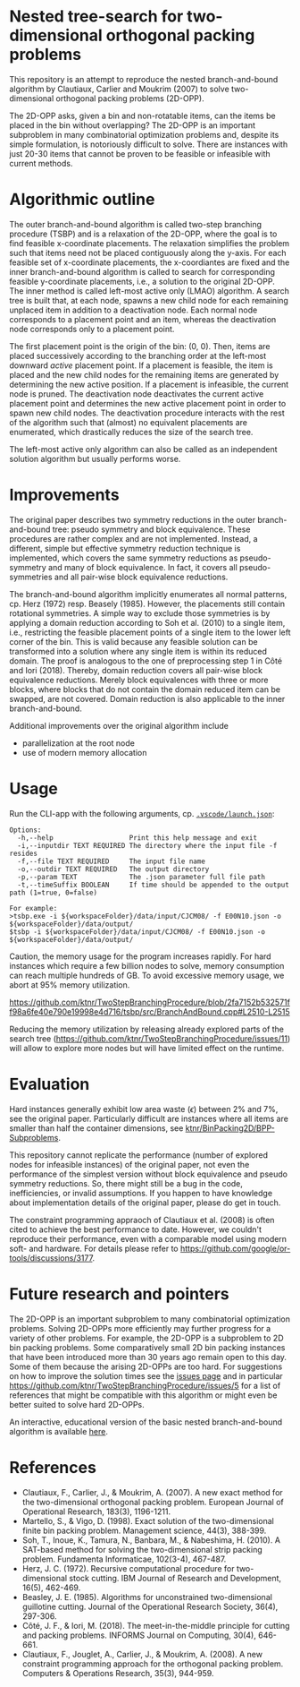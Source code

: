 # Nested tree-search for two-dimensional orthogonal packing problems

This repository is an attempt to reproduce the nested branch-and-bound algorithm by Clautiaux, Carlier and Moukrim (2007) to solve two-dimensional orthogonal packing problems (2D-OPP). 

The 2D-OPP asks, given a bin and non-rotatable items, can the items be placed in the bin without overlapping? The 2D-OPP is an important subproblem in many combinatorial optimization problems and, despite its simple formulation, is notoriously difficult to solve. There are instances with just 20-30 items that cannot be proven to be feasible or infeasible with current methods.

# Algorithmic outline

The outer branch-and-bound algorithm is called two-step branching procedure (TSBP) and is a relaxation of the 2D-OPP, where the goal is to find feasible x-coordinate placements. The relaxation simplifies the problem such that items need not be placed contiguously along the y-axis. For each feasible set of x-coordinate placements, the x-coordiantes are fixed and the inner branch-and-bound algorithm is called to search for corresponding feasible y-coordinate placements, i.e., a solution to the original 2D-OPP. The inner method is called left-most active only (LMAO) algorithm. A search tree is built that, at each node, spawns a new child node for each remaining unplaced item in addition to a deactivation node. Each normal node corresponds to a placement point and an item, whereas the deactivation node corresponds only to a placement point. 

The first placement point is the origin of the bin: (0, 0). Then, items are placed successively according to the branching order at the left-most downward *active* placement point. If a placement is feasible, the item is placed and the new child nodes for the remaining items are generated by determining the new active position. If a placement is infeasible, the current node is pruned. 
The deactivation node deactivates the current active placement point and determines the new active placement point in order to spawn new child nodes. The deactivation procedure interacts with the rest of the algorithm such that (almost) no equivalent placements are enumerated, which drastically reduces the size of the search tree.

The left-most active only algorithm can also be called as an independent solution algorithm but usually performs worse.

# Improvements

The original paper describes two symmetry reductions in the outer branch-and-bound tree: pseudo symmetry and block equivalence. These procedures are rather complex and are not implemented. Instead, a different, simple but effective symmetry reduction technique is implemented, which covers the same symmetry reductions as pseudo-symmetry and many of block equivalence. In fact, it covers all pseudo-symmetries and all pair-wise block equivalence reductions.

The branch-and-bound algorithm implicitly enumerates all normal patterns, cp. Herz (1972) resp. Beasely (1985). However, the placements still contain rotational symmetries. A simple way to exclude those symmetries is by applying a domain reduction according to Soh et al. (2010) to a single item, i.e., restricting the feasible placement points of a single item to the lower left corner of the bin. 
This is valid because any feasible solution can be transformed into a solution where any single item is within its reduced domain. The proof is analogous to the one of preprocessing step 1 in Côté and Iori (2018). 
Thereby, domain reduction covers all pair-wise block equivalence reductions. Merely block equivalences with three or more blocks, where blocks that do not contain the domain reduced item can be swapped, are not covered.
Domain reduction is also applicable to the inner branch-and-bound.

Additional improvements over the original algorithm include
- parallelization at the root node
- use of modern memory allocation

# Usage

Run the CLI-app with the following arguments, cp. [`.vscode/launch.json`](https://github.com/ktnr/TwoStepBranchingProcedure/blob/2fa7152b532571ff98a6fe40e790e19998e4d716/.vscode/launch.json):
```
Options:
  -h,--help                   Print this help message and exit
  -i,--inputdir TEXT REQUIRED The directory where the input file -f resides
  -f,--file TEXT REQUIRED     The input file name
  -o,--outdir TEXT REQUIRED   The output directory
  -p,--param TEXT             The .json parameter full file path
  -t,--timeSuffix BOOLEAN     If time should be appended to the output path (1=true, 0=false)

For example:
>tsbp.exe -i ${workspaceFolder}/data/input/CJCM08/ -f E00N10.json -o ${workspaceFolder}/data/output/
$tsbp -i ${workspaceFolder}/data/input/CJCM08/ -f E00N10.json -o ${workspaceFolder}/data/output/
```

Caution, the memory usage for the program increases rapidly. For hard instances which require a few billion nodes to solve, memory consumption can reach multiple hundreds of GB. To avoid excessive memory usage, we abort at 95% memory utilization.

https://github.com/ktnr/TwoStepBranchingProcedure/blob/2fa7152b532571ff98a6fe40e790e19998e4d716/tsbp/src/BranchAndBound.cpp#L2510-L2515

Reducing the memory utilization by releasing already explored parts of the search tree (https://github.com/ktnr/TwoStepBranchingProcedure/issues/11) will allow to explore more nodes but will have limited effect on the runtime.

# Evaluation

Hard instances generally exhibit low area waste ($\epsilon$) between 2% and 7%, see the original paper. Particularly difficult are instances where all items are smaller than half the container dimensions, see [ktnr/BinPacking2D/BPP-Subproblems](https://github.com/ktnr/BinPacking2D/tree/master/data/input/OPP/BPP-Subproblems).

This repository cannot replicate the performance (number of explored nodes for infeasible instances) of the original paper, not even the performance of the simplest version without block equivalence and pseudo symmetry reductions. So, there might still be a bug in the code, inefficiencies, or invalid assumptions. If you happen to have knowledge about implementation details of the original paper, please do get in touch.

The constraint programming appraoch of Clautiaux et al. (2008) is often cited to achieve the best performance to date. However, we couldn't reproduce their performance, even with a comparable model using modern soft- and hardware. For details please refer to https://github.com/google/or-tools/discussions/3177.

# Future research and pointers

The 2D-OPP is an important subproblem to many combinatorial optimization problems. Solving 2D-OPPs more efficiently may further progress for a variety of other problems. For example, the 2D-OPP is a subproblem to 2D bin packing problems. Some comparatively small 2D bin packing instances that have been introduced more than 30 years ago remain open to this day. Some of them because the arising 2D-OPPs are too hard. For suggestions on how to improve the solution times see the [issues page](https://github.com/ktnr/TwoStepBranchingProcedure/issues) and in particular https://github.com/ktnr/TwoStepBranchingProcedure/issues/5 for a list of references that might be compatible with this algorithm or might even be better suited to solve hard 2D-OPPs.

An interactive, educational version of the basic nested branch-and-bound algorithm is available [here](https://github.com/mike-ghes/CS9544-2dOrthogonalPacking). 

# References

- Clautiaux, F., Carlier, J., & Moukrim, A. (2007). A new exact method for the two-dimensional orthogonal packing problem. European Journal of Operational Research, 183(3), 1196-1211.
- Martello, S., & Vigo, D. (1998). Exact solution of the two-dimensional finite bin packing problem. Management science, 44(3), 388-399.
- Soh, T., Inoue, K., Tamura, N., Banbara, M., & Nabeshima, H. (2010). A SAT-based method for solving the two-dimensional strip packing problem. Fundamenta Informaticae, 102(3-4), 467-487.
- Herz, J. C. (1972). Recursive computational procedure for two-dimensional stock cutting. IBM Journal of Research and Development, 16(5), 462-469.
- Beasley, J. E. (1985). Algorithms for unconstrained two-dimensional guillotine cutting. Journal of the Operational Research Society, 36(4), 297-306.
- Côté, J. F., & Iori, M. (2018). The meet-in-the-middle principle for cutting and packing problems. INFORMS Journal on Computing, 30(4), 646-661.
- Clautiaux, F., Jouglet, A., Carlier, J., & Moukrim, A. (2008). A new constraint programming approach for the orthogonal packing problem. Computers & Operations Research, 35(3), 944-959.
